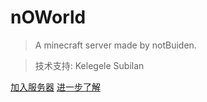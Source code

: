 
# nOWorld

> A minecraft server made by notBuiden.

> 技术支持: Kelegele Subilan

[加入服务器](/join)
[进一步了解](/home)
